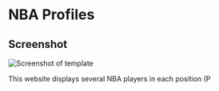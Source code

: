 # NBA Profiles

## Screenshot 
![Screenshot of template](https://user-images.githubusercontent.com/92088326/146623499-e4904883-4db3-4ad0-837f-d9f243f05b49.png)

This website displays several NBA players in each position (P
